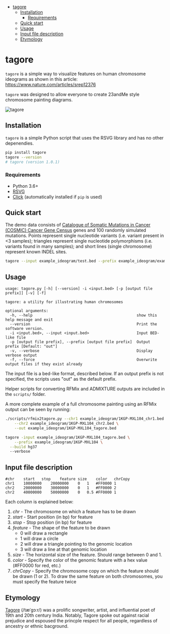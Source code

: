    * [tagore](#tagore)  
      * [Installation](#installation)  
         * [Requirements](#requirements)  
      * [Quick start](#quick-start)  
      * [Usage](#usage)  
      * [Input file description](#input-file-description)  
      * [Etymology](#etymology)  

# tagore

`tagore` is a simple way to visualize features on human chromosome ideograms as shown in this article: https://www.nature.com/articles/srep12376

`tagore` was designed to allow everyone to create 23andMe style chromosome painting diagrams.

![tagore](https://github.com/jordanlab/tagore/raw/master/tagore.png)

## Installation

`tagore` is a simple Python script that uses the RSVG library and has no other depenendies.

```bash
pip install tagore
tagore --version
# tagore (version 1.0.1)
```

### Requirements
* Python 3.6+
* [RSVG](https://developer.gnome.org/rsvg/stable/)
* [Click](https://click.palletsprojects.com/en/7.x/) (automatically installed if `pip` is used)

## Quick start

The demo data consists of [Catalogue of Somatic Mutations in Cancer (COSMIC) Cancer Gene Census](https://www.nature.com/articles/s41568-018-0060-1) genes and 100 randomly simulated mutations.  Points represent single nucleotide variants (i.e. variant present in <3 samples); triangles represent single nucleotide polymorphisms (i.e. variants found in many samples); and short lines (single chromosome) represent known INDEL sites.

```bash
tagore --input example_ideogram/test.bed --prefix example_ideogram/example -vf
```

## Usage
```
usage: tagore.py [-h] [--version] -i <input.bed> [-p [output file prefix]] [-v] [-f]

tagore: a utility for illustrating human chromosomes

optional arguments:
  -h, --help                                              show this help message and exit
  --version                                               Print the software version.
  -i <input.bed>, --input <input.bed>                     Input BED-like file
  -p [output file prefix], --prefix [output file prefix]  Output prefix [Default: "out"]
  -v, --verbose                                           Display verbose output
  -f, --force                                             Overwrite output files if they exist already

```
The input file is a bed-like format, described below.  If an output prefix is not specified, the scripts uses "out" as the default prefix.

Helper scripts for converting RFMix and ADMIXTURE outputs are included in the `scripts/` folder.

A more complete example of a full chromosome painting using an RFMix output can be seen by running:

```bash
./scripts/rfmix2tagore.py --chr1 example_ideogram/1KGP-MXL104_chr1.bed \
	--chr2 example_ideogram/1KGP-MXL104_chr2.bed \
	--out example_ideogram/1KGP-MXL104_tagore.bed

tagore -input example_ideogram/1KGP-MXL104_tagore.bed \
	--prefix example_ideogram/1KGP-MXL104 \
  --build hg37
  --verbose

```

## Input file description
```
#chr	start	stop	feature	size	color	chrCopy
chr1	10000000	20000000	0	1	#FF0000	1
chr2	20000000	30000000	0	1	#FF0000	2
chr2	40000000	50000000	0	0.5	#FF0000	1
```

Each column is explained below:
1. *chr* - The chromosome on which a feature has to be drawn
2. *start* - Start position (in bp) for feature
3. *stop* - Stop position (in bp) for feature
4. *feature* - The shape of the feature to be drawn
	* 0 will draw a rectangle
	* 1 will draw a circle
	* 2 will draw a triangle pointing to the genomic location
	* 3 will draw a line at that genomic location
5. *size* - The horizontal size of the feature. Should range between 0 and 1.
6. *color* - Specify the color of the genomic feature with a hex value (#FF0000 for red, etc.)
7. *chrCopy* - Specify the chromosome copy on which the feature should be drawn (1 or 2).  To draw the same feature on both chromosomes, you must specify the feature twice


## Etymology

[Tagore](https://en.wikipedia.org/wiki/Rabindranath_Tagore) (/tæˈgɔːr/) was a prolific songwriter,
 artist, and influential poet of 19th and 20th century India.  Notably, Tagore spoke out against
 racial prejudice and espoused the princple respect for all people, regardless of ancestry or
 ethnic bacground.
